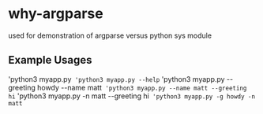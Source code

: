 # why-argparse
used for demonstration of argparse versus python sys module


## Example Usages

'python3 myapp.py`
'python3 myapp.py --help`
'python3 myapp.py --greeting howdy --name matt`
'python3 myapp.py --name matt --greeting hi`
'python3 myapp.py -n matt --greeting hi`
'python3 myapp.py -g howdy -n matt`




